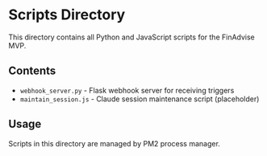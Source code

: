 # Scripts Directory

This directory contains all Python and JavaScript scripts for the FinAdvise MVP.

## Contents
- `webhook_server.py` - Flask webhook server for receiving triggers
- `maintain_session.js` - Claude session maintenance script (placeholder)

## Usage
Scripts in this directory are managed by PM2 process manager.